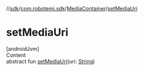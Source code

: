 //[sdk](../../../index.md)/[com.robotemi.sdk](../index.md)/[MediaContainer](index.md)/[setMediaUri](set-media-uri.md)



# setMediaUri  
[androidJvm]  
Content  
abstract fun [setMediaUri](set-media-uri.md)(uri: [String](https://developer.android.com/reference/kotlin/java/lang/String.html))  



